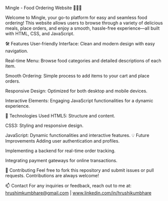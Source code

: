 Mingle - Food Ordering Website 🍔🍕🍣

Welcome to Mingle, your go-to platform for easy and seamless food ordering! This website allows users to browse through a variety of delicious meals, place orders, and enjoy a smooth, hassle-free experience—all built with HTML, CSS, and JavaScript.

🛠️ Features
User-friendly Interface: Clean and modern design with easy navigation.

Real-time Menu: Browse food categories and detailed descriptions of each item.

Smooth Ordering: Simple process to add items to your cart and place orders.

Responsive Design: Optimized for both desktop and mobile devices.

Interactive Elements: Engaging JavaScript functionalities for a dynamic experience.

🌟 Technologies Used
HTML5: Structure and content.

CSS3: Styling and responsive design.

JavaScript: Dynamic functionalities and interactive features.
💡 Future Improvements
Adding user authentication and profiles.

Implementing a backend for real-time order tracking.

Integrating payment gateways for online transactions.

🤝 Contributing
Feel free to fork this repository and submit issues or pull requests. Contributions are always welcome!

📫 Contact
For any inquiries or feedback, reach out to me at:
hrushimkumbhare@gmail.com  | www.linkedin.com/in/hrushikumbhare 

